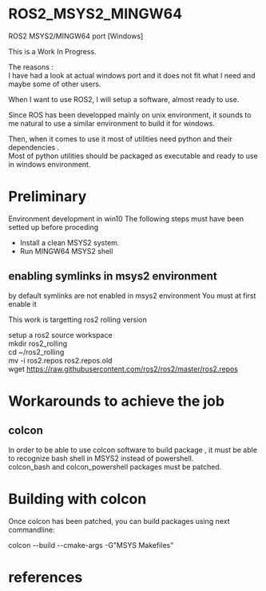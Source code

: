 # ROS2_MSYS2_MINGW64
ROS2 MSYS2/MINGW64 port [Windows]


This is  a Work In Progress.

The reasons :  
I have had a look at actual windows port and it does not fit what I need and maybe some of other users.  

When I want to use ROS2, I will setup a software, almost ready to use.

Since ROS has been developped mainly on unix environment, it sounds to me natural to use a similar environment to build it for windows.  

Then, when it comes to use it most of utilities need python and their dependencies .  
Most of python utilities should be packaged as executable and ready to use in windows environment.  

# Preliminary 
Environment development in win10
The following steps must have been setted up before proceding  
* Install a clean MSYS2 system.  
* Run MINGW64 MSYS2 shell  

## enabling symlinks in msys2 environment
by default symlinks are not enabled in msys2 environment
You must at first enable it 

This work is targetting ros2 rolling version

setup a ros2 source workspace  
mkdir ros2_rolling   
cd ~/ros2_rolling  
mv -i ros2.repos ros2.repos.old  
wget https://raw.githubusercontent.com/ros2/ros2/master/ros2.repos  

# Workarounds to achieve the job 
## colcon
In order to be able to use colcon software to build package , it must be able to recognize bash shell in MSYS2 instead of powershell.  
colcon_bash and colcon_powershell packages must be patched.

# Building with colcon
Once colcon has been patched, you can build packages using next commandline:

colcon --build --cmake-args -G"MSYS Makefiles"

# references

